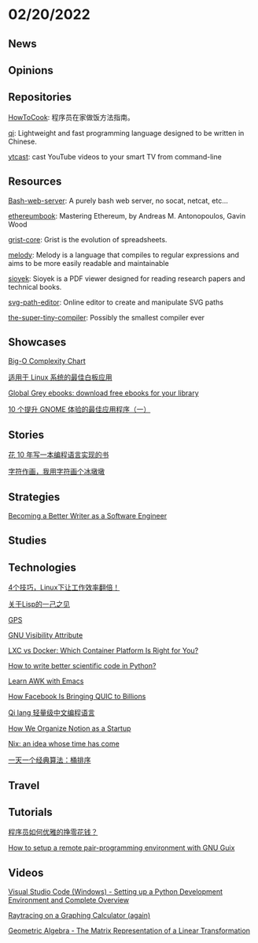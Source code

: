 # 02/20/2022

## News

## Opinions

## Repositories
[HowToCook](https://github.com/Anduin2017/HowToCook): 程序员在家做饭方法指南。

[qi](https://github.com/AnonymousAAArdvark/qi): Lightweight and fast programming language designed to be written in Chinese.

[ytcast](https://github.com/MarcoLucidi01/ytcast): cast YouTube videos to your smart TV from command-line

## Resources
[Bash-web-server](https://github.com/dzove855/Bash-web-server): A purely bash web server, no socat, netcat, etc...

[ethereumbook](https://github.com/ethereumbook/ethereumbook): Mastering Ethereum, by Andreas M. Antonopoulos, Gavin Wood

[grist-core](https://github.com/gristlabs/grist-core): Grist is the evolution of spreadsheets.

[melody](https://github.com/yoav-lavi/melody): Melody is a language that compiles to regular expressions and aims to be more easily readable and maintainable

[sioyek](https://github.com/ahrm/sioyek): Sioyek is a PDF viewer designed for reading research papers and technical books.

[svg-path-editor](https://github.com/Yqnn/svg-path-editor): Online editor to create and manipulate SVG paths

[the-super-tiny-compiler](https://github.com/jamiebuilds/the-super-tiny-compiler): Possibly the smallest compiler ever

## Showcases
[Big-O Complexity Chart](https://www.bigocheatsheet.com/)

[适用于 Linux 系统的最佳白板应用](https://linux.cn/article-14271-1.html)

[Global Grey ebooks: download free ebooks for your library](https://www.globalgreyebooks.com/index.html)

[10 个提升 GNOME 体验的最佳应用程序（一）](https://linux.cn/article-14289-1.html)

## Stories
[花 10 年写一本编程语言实现的书](https://catcoding.me/2022/01/12/a-book-on-programming-language.html)

[字符作画，我用字符画个冰墩墩](https://www.wdbyte.com/java/char-image.html#_1-%E5%AD%97%E7%AC%A6%E5%9B%BE%E6%A1%88%E6%80%9D%E8%B7%AF)

## Strategies
[Becoming a Better Writer as a Software Engineer](https://blog.pragmaticengineer.com/becoming-a-better-writer-in-tech/)

## Studies

## Technologies
[4个技巧，Linux下让工作效率翻倍！](https://juejin.cn/post/7063262153041526798)

[关于Lisp的一己之见](https://my.oschina.net/u/3857593/blog/5441920)

[GPS](https://ciechanow.ski/gps/)

[GNU Visibility Attribute](https://blog.the-pans.com/gnu-visibility-attribute/)

[LXC vs Docker: Which Container Platform Is Right for You?](https://earthly.dev/blog/lxc-vs-docker/)

[How to write better scientific code in Python?](https://zerowithdot.com/improve-data-science-code/)

[Learn AWK with Emacs](https://jherrlin.github.io/posts/learn-awk/)

[How Facebook Is Bringing QUIC to Billions](https://www.infoq.com/presentations/facebook-quic-http3/)

[Qi lang 轻量级中文编程语言](https://www.oschina.net/p/qi-lang)

[How We Organize Notion as a Startup](https://www.kopa.co/blog/posts/how-we-use-notion-as-a-startup)

[Nix: an idea whose time has come](https://revelry.co/insights/development/nix-time/)

[一天一个经典算法：桶排序](https://juejin.cn/post/7066429029951209485)

## Travel

## Tutorials
[程序员如何优雅的挣零花钱？](https://howto-make-more-money-easychen.vercel.app/)

[How to setup a remote pair-programming environment with GNU Guix](https://rednosehacker.com/how-to-setup-a-remote-pair-programming-environment-with-gnu-guix)

## Videos
[Visual Studio Code (Windows) - Setting up a Python Development Environment and Complete Overview](https://www.youtube.com/watch?v=-nh9rCzPJ20)

[Raytracing on a Graphing Calculator (again)](https://www.youtube.com/watch?v=rY413t5fArw)

[Geometric Algebra - The Matrix Representation of a Linear Transformation](https://www.youtube.com/watch?v=dOgSuPVlMoI)

